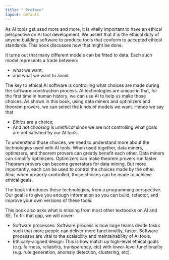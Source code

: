 ```yaml
---
title: " Preface"
layout: default
---
```


As AI tools get used more and more,
it is vitally important to have an ethical perspective on AI tool development.
We assert that
it is the ethical duty of anyone building
software   to produce tools  that conform to accepted ethical standards.
This book discusses how that might be done.

It turns out that many different models can be fitted to data.
Each such model represents a trade between:

- what we want;
- and what we want to avoid.

The key to ethical AI software is controlling what  choices are made during the software construction process. AI
technologies are unique in that, for the first time in human history, we can use AI to help us make those choices.
As shown in this book,
using data miners and optimizers and theorem provers, we can select the kinds of models we want.
Hence we say that

- _Ethics_ are a choice;
- And
_not choosing is unethical_
since we are not
controlling 
what goals are not satisfied by our AI tools.


To understand those choices, we need to understand more about the technologies used with AI tools.
When used together, 
data miners,
optimizers, and 
theorem provers
can greatly benefit each other.
Data miners can simplify optimizers. Optimizers can make theorem provers run faster.
Theorem provers can become generators for data mining.
But more importantly, each can be used to control the choices made by the other.
Also, when properly controlled, those choices can be made to achieve ethical goals.

The book introduces these technologies, from a programming perspective.
Our goal is to give you enough information so you can build, refactor, and improve  your own versions of these tools.

This book also asks what is missing from most other textbooks on AI and SE.
To fill that gap,  we will cover:

- Software processes:
Software process is how large teams divide tasks such that more people can deliver more functionality, faster.
Software processes are vital to the scalability and maintainability of AI tools.
- Ethically-aligned design:
This is how match up high-level ethical goals (e.g. fairness, reliability, transparency, etc)  with
lower-level functionality (e.g. rule generation, anomaly detection, clustering, etc). 

